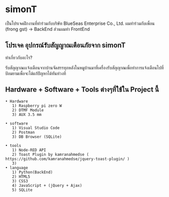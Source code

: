 # simonT
เป็นโปรเจคฝึกงานที่ทำร่วมกับบริษัท BlueSeas Enterprise Co., Ltd.
ผมทำร่วมกับเพื่อน (frong gst) -> BackEnd
ส่วนผมทำ FrontEnd


โปรเจค อุปกรณ์รับสัญญาณเตือนภัยจาก simonT 
--------------------------------------------------------------------------------------------------------------------------------------
ทำเกี่ยวกับอะไร?

  รับสัญญาณเเเจ้งเตือนจากบ้านจัดสรรทุกหลังในหมูบ้านมาที่เครื่องรับสัญญาณเพื่อทำการแจ้งเตือนไปที่ป้อมยามเพื่อจะได้แก้ปัญหาได้ทันท่วงที

Hardware + Software + Tools ต่างๆที่ใช้ใน Project นี้
--------------------------------------------------------------------------------------------------------------------------------------
    • Hardware 
       1) Raspberry pi zero W
       2) DTMF Module
       3) AUX 3.5 mm 
    
    • software
       1) Visual Studio Code
       2) Postman
       3) DB Browser (SQLite)
    
    • tools
       1) Node-RED API
       2) Toast Plugin by kamranahmedse ( https://github.com/kamranahmedse/jquery-toast-plugin/ )
       3) 
    • language
       1) Python(BackEnd)
       2) HTML5
       3) CSS3
       4) JavaScript + (jQuery + Ajax) 
       5) SQLite
